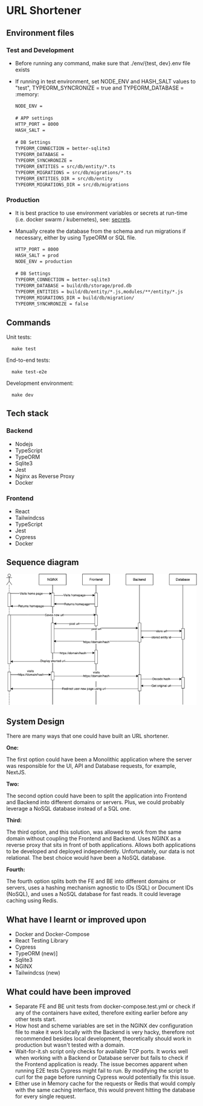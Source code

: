 # URL Shortener
## Environment files

### Test and Development
- Before running any command, make sure that ./env/{test, dev}.env file exists
- If running in test environment, set NODE_ENV and HASH_SALT values to "test", TYPEORM_SYNCRONIZE = true and TYPEORM_DATABASE = :memory:

      NODE_ENV =

      # APP settings
      HTTP_PORT = 8000
      HASH_SALT =

      # DB Settings 
      TYPEORM_CONNECTION = better-sqlite3
      TYPEORM_DATABASE = 
      TYPEORM_SYNCHRONIZE = 
      TYPEORM_ENTITIES = src/db/entity/*.ts
      TYPEORM_MIGRATIONS = src/db/migrations/*.ts
      TYPEORM_ENTITIES_DIR = src/db/entity
      TYPEORM_MIGRATIONS_DIR = src/db/migrations

### Production

- It is best practice to use environment variables or secrets at run-time (i.e. docker swarm / kubernetes), see: [secrets](https://docs.docker.com/engine/swarm/secrets/).
- Manually create the database from the schema and run migrations if necessary, either by using TypeORM or SQL file.

      HTTP_PORT = 8000
      HASH_SALT = prod
      NODE_ENV = production

      # DB Settings 
      TYPEORM_CONNECTION = better-sqlite3
      TYPEORM_DATABASE = build/db/storage/prod.db
      TYPEORM_ENTITIES = build/db/entity/*.js,modules/**/entity/*.js
      TYPEORM_MIGRATIONS_DIR = build/db/migration/
      TYPEORM_SYNCHRONIZE = false

## Commands

  Unit tests:
  
      make test
  
  End-to-end tests:

      make test-e2e
  
  Development environment:

      make dev

## Tech stack
### Backend

- Nodejs
- TypeScript
- TypeORM
- Sqlite3
- Jest
- Nginx as Reverse Proxy
- Docker
### Frontend

- React
- Tailwindcss
- TypeScript
- Jest
- Cypress
- Docker

## Sequence diagram

![Sequence diagram](./diagrams/sequence-diagram.png)

## System Design

There are many ways that one could have built an URL shortener.

**One:**

The first option could have been a Monolithic application where the server was responsible for the UI, API and Database requests, for example, NextJS.

**Two:**

The second option could have been to split the application into Frontend and Backend into different domains or servers. Plus, we could probably leverage a NoSQL database instead of a SQL one.

**Third:**

The third option, and this solution, was allowed to work from the same domain without coupling the Frontend and Backend. Uses NGINX as a reverse proxy that sits in front of both applications. Allows both applications to be developed and deployed independently. Unfortunately, our data is not relational. The best choice would have been a NoSQL database.

**Fourth:**

The fourth option splits both the FE and BE into different domains or servers, uses a hashing mechanism agnostic to IDs (SQL) or Document IDs (NoSQL), and uses a NoSQL database for fast reads. It could leverage caching using Redis.

## What have I learnt or improved upon

- Docker and Docker-Compose
- React Testing Library
- Cypress
- TypeORM (new)]
- Sqlite3
- NGINX
- Tailwindcss (new)

## What could have been improved
- Separate FE and BE unit tests from docker-compose.test.yml or check if any of the containers have exited, therefore exiting earlier before any other tests start.
- How host and scheme variables are set in the NGINX dev configuration file to make it work locally with the Backend is very hacky, therefore not recommended besides local development, theoretically should work in production but wasn't tested with a domain.
- Wait-for-it.sh script only checks for available TCP ports. It works well when working with a Backend or Database server but fails to check if the Frontend application is ready. The issue becomes apparent when running E2E tests Cypress might fail to run. By modifying the script to curl for the page before running Cypress would potentially fix this issue.
- Either use in Memory cache for the requests or Redis that would comply with the same caching interface, this would prevent hitting the database for every single request.